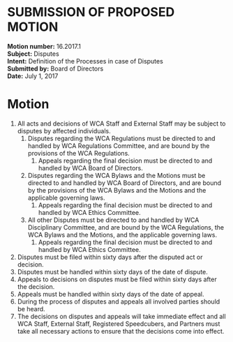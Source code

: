 # SUBMISSION OF PROPOSED MOTION

**Motion number:** 16.2017.1  
**Subject:** Disputes  
**Intent:** Definition of the Processes in case of Disputes  
**Submitted by:** Board of Directors  
**Date:** July 1, 2017  

# Motion

1. All acts and decisions of WCA Staff and External Staff may be subject to disputes by affected individuals.
   1. Disputes regarding the WCA Regulations must be directed to and handled by WCA Regulations Committee, and are bound by the provisions of the WCA Regulations.
      1. Appeals regarding the final decision must be directed to and handled by WCA Board of Directors.
   2. Disputes regarding the WCA Bylaws and the Motions must be directed to and handled by WCA Board of Directors, and are bound by the provisions of the WCA Bylaws and the Motions and the applicable governing laws.
      1. Appeals regarding the final decision must be directed to and handled by WCA Ethics Committee.
   3. All other Disputes must be directed to and handled by WCA Disciplinary Committee, and are bound by the WCA Regulations, the WCA Bylaws and the Motions, and the applicable governing laws.
      1. Appeals regarding the final decision must be directed to and handled by WCA Ethics Committee.
2. Disputes must be filed within sixty days after the disputed act or decision.
3. Disputes must be handled within sixty days of the date of dispute.
4. Appeals to decisions on disputes must be filed within sixty days after the decision.
5. Appeals must be handled within sixty days of the date of appeal.
6. During the process of disputes and appeals all involved parties should be heard.
7. The decisions on disputes and appeals will take immediate effect and all WCA Staff, External Staff, Registered Speedcubers, and Partners must take all necessary actions to ensure that the decisions come into effect.
